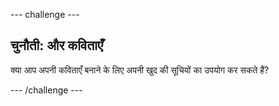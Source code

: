\--- challenge \---

## चुनौती: और कविताएँ

क्या आप अपनी कविताएँ बनाने के लिए अपनी खुद की सूचियों का उपयोग कर सकते हैं?

\--- /challenge \---